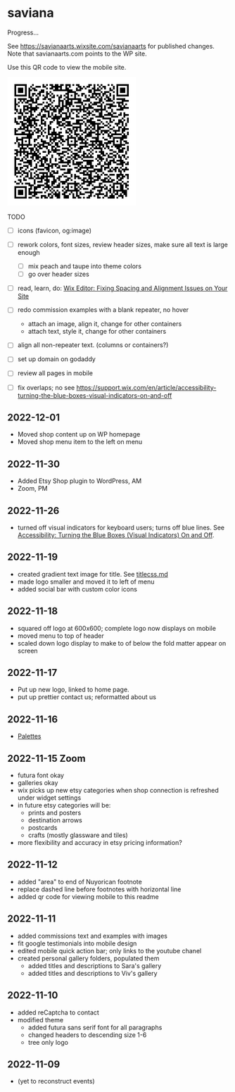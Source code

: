 # saviana

Progress...

See https://savianaarts.wixsite.com/savianaarts for published changes. Note that savianaarts.com points to the WP site.

Use this QR code to view the mobile site.

![view mobile saviana](img/view-mobile.png)

TODO

- [ ] icons (favicon, og:image)
- [ ] rework colors, font sizes, review header sizes, make sure all text is large enough
  - [ ] mix peach and taupe into theme colors
  - [ ] go over header sizes
- [ ] read, learn, do: [Wix Editor: Fixing Spacing and Alignment Issues on Your Site](https://support.wix.com/en/article/wix-editor-fixing-spacing-and-alignment-issues-on-your-site)
- [ ] redo commission examples with a blank repeater, no hover
  - attach an image, align it, change for other containers
  - attach text, style it, change for other containers
- [ ] align all non-repeater text. (columns or containers?)
- [ ] set up domain on godaddy
- [ ] review all pages in mobile
- [ ] fix overlaps; no see https://support.wix.com/en/article/accessibility-turning-the-blue-boxes-visual-indicators-on-and-off


## 2022-12-01

- Moved shop content up on WP homepage
- Moved shop menu item to the left on menu

## 2022-11-30

- Added Etsy Shop plugin to WordPress, AM
- Zoom, PM


## 2022-11-26

- turned off visual indicators for keyboard users; turns off blue lines. See [Accessibility: Turning the Blue Boxes (Visual Indicators) On and Off](https://support.wix.com/en/article/accessibility-turning-the-blue-boxes-visual-indicators-on-and-off).

## 2022-11-19

- created gradient text image for title. See [titlecss.md](titlecss.md)
- made logo smaller and moved it to left of menu
- added social bar with custom color icons


## 2022-11-18

- squared off logo at 600x600; complete logo now displays on mobile
- moved menu to top of header
- scaled down logo display to make to of below the fold matter appear on screen

## 2022-11-17

- Put up new logo, linked to home page.
- put up prettier contact us; reformatted about us 

## 2022-11-16

- [Palettes](palettes.md)


## 2022-11-15 Zoom

- futura font okay
- galleries okay
- wix picks up new etsy categories when shop connection is refreshed under widget settings
- in future etsy categories will be:
  - prints and posters
  - destination arrows
  - postcards
  - crafts (mostly glassware and tiles)
- more flexibility and accuracy in etsy pricing information?

## 2022-11-12

- added "area" to end of Nuyorican footnote
- replace dashed line before footnotes with horizontal line
- added qr code for viewing mobile to this readme

## 2022-11-11

- added commissions text and examples with images
- fit google testimonials into mobile design
- edited mobile quick action bar; only links to the youtube chanel
- created personal gallery folders, populated them
  - added titles and descriptions to Sara's gallery
  - added titles and descriptions to Viv's gallery

## 2022-11-10

- added reCaptcha to contact
- modified theme
  - added futura sans serif font for all paragraphs
  - changed headers to descending size 1-6
  - tree only logo

## 2022-11-09

- (yet to reconstruct events)
